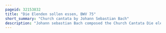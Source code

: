 ```yaml
---
pageid: 32153832
title: "Die Elenden sollen essen, BWV 75"
short_summary: "Church cantata by Johann Sebastian Bach"
description: "Johann sebastian Bach composed the Church Cantata Die elenden Sollen Essen Bwv75 for the first Sunday after the Trinity. He debuted it in Leipzig on may 30 1723 and took on the Position of Thomaskantor. The complex Work is divided into two Parts each Consisting of seven Movements and marks the Beginning of his first annual Cycle of Cantatas."
---
```

